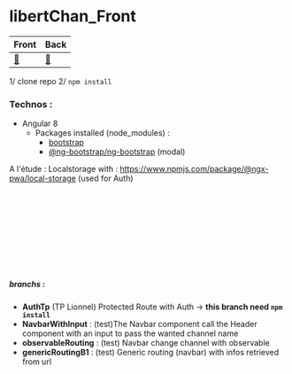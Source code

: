 # libertChan_Front


<center>

Front | Back
---| ---
[:tophat:](https://github.com/kim7834/libertChan_Front) | [:bug:](https://github.com/borisBelloc/libertChan_back)

</center>

1/ clone repo
2/ `npm install`


### Technos :

- Angular 8
    - Packages installed (node_modules) : 
        - [bootstrap](https://www.npmjs.com/package/bootstrap)
        - [@ng-bootstrap/ng-bootstrap](https://www.npmjs.com/package/@ng-bootstrap/ng-bootstrap) (modal)

        
A l'étude : Localstorage with : https://www.npmjs.com/package/@ngx-pwa/local-storage (used for Auth)


<br><br><br><br><br>
-----



##### branchs :
- **AuthTp** (TP Lionnel) Protected Route with Auth -> **this branch need `npm install`**
- **NavbarWithInput** : (test)The Navbar component call the Header component with an input to pass the wanted channel name
- **observableRouting** : (test) Navbar change channel with observable
- **genericRoutingB1** : (test) Generic routing (navbar) with infos retrieved from url
